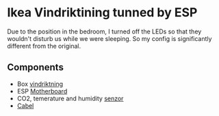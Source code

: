 # Ikea Vindriktining tunned by ESP

Due to the position in the bedroom, I turned off the LEDs so that they wouldn't disturb us while we were sleeping. So my config is significantly different from the original.

## Components
- Box [vindriktning](https://www.ikea.com/cz/cs/p/vindriktning-senzor-kvality-vzduchu-80515910)
- ESP [Motherboard](https://www.laskakit.cz/laskakit-esp-vindriktning-esp-32-i2c/)
- CO2, temerature and humidity [senzor](https://www.laskakit.cz/laskakit-scd41-senzor-co2--teploty-a-vlhkosti-vzduchu)
- [Cabel](https://www.laskakit.cz/--sup--stemma-qt--qwiic-jst-sh-4-pin-kabel-5cm)
